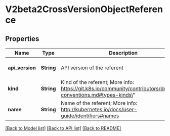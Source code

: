 # V2beta2CrossVersionObjectReference

## Properties
Name | Type | Description | Notes
------------ | ------------- | ------------- | -------------
**api_version** | **String** | API version of the referent | [optional] [default to null]
**kind** | **String** | Kind of the referent; More info: https://git.k8s.io/community/contributors/devel/api-conventions.md#types-kinds\&quot; | [default to null]
**name** | **String** | Name of the referent; More info: http://kubernetes.io/docs/user-guide/identifiers#names | [default to null]

[[Back to Model list]](../README.md#documentation-for-models) [[Back to API list]](../README.md#documentation-for-api-endpoints) [[Back to README]](../README.md)


